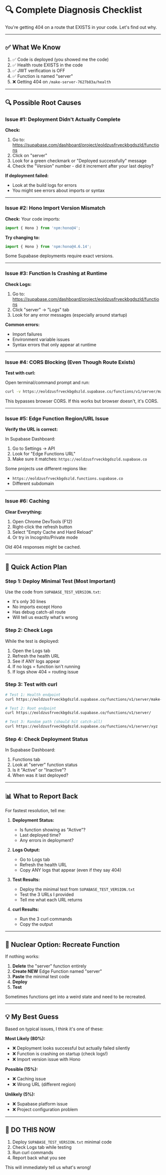 # 🔍 Complete Diagnosis Checklist

You're getting 404 on a route that EXISTS in your code. Let's find out why.

---

## ✅ What We Know

1. ✅ Code is deployed (you showed me the code)
2. ✅ Health route EXISTS in the code
3. ✅ JWT verification is OFF
4. ✅ Function is named "server"
5. ❌ Getting 404 on `/make-server-7627b83a/health`

---

## 🔍 Possible Root Causes

### **Issue #1: Deployment Didn't Actually Complete**

**Check:**
1. Go to: https://supabase.com/dashboard/project/eoldzusfrveckbgdszld/functions
2. Click on "server"
3. Look for a green checkmark or "Deployed successfully" message
4. Check the "Version" number - did it increment after your last deploy?

**If deployment failed:**
- Look at the build logs for errors
- You might see errors about imports or syntax

---

### **Issue #2: Hono Import Version Mismatch**

**Check:**
Your code imports:
```javascript
import { Hono } from 'npm:hono@4';
```

**Try changing to:**
```javascript
import { Hono } from 'npm:hono@4.6.14';
```

Some Supabase deployments require exact versions.

---

### **Issue #3: Function Is Crashing at Runtime**

**Check Logs:**
1. Go to: https://supabase.com/dashboard/project/eoldzusfrveckbgdszld/functions
2. Click "server" → "Logs" tab
3. Look for any error messages (especially around startup)

**Common errors:**
- Import failures
- Environment variable issues
- Syntax errors that only appear at runtime

---

### **Issue #4: CORS Blocking (Even Though Route Exists)**

**Test with curl:**

Open terminal/command prompt and run:

```bash
curl -v https://eoldzusfrveckbgdszld.supabase.co/functions/v1/server/make-server-7627b83a/health
```

This bypasses browser CORS. If this works but browser doesn't, it's CORS.

---

### **Issue #5: Edge Function Region/URL Issue**

**Verify the URL is correct:**

In Supabase Dashboard:
1. Go to Settings → API
2. Look for "Edge Functions URL"
3. Make sure it matches: `https://eoldzusfrveckbgdszld.supabase.co`

Some projects use different regions like:
- `https://eoldzusfrveckbgdszld.functions.supabase.co`
- Different subdomain

---

### **Issue #6: Caching**

**Clear Everything:**

1. Open Chrome DevTools (F12)
2. Right-click the refresh button
3. Select "Empty Cache and Hard Reload"
4. Or try in Incognito/Private mode

Old 404 responses might be cached.

---

## 🎯 Quick Action Plan

### **Step 1: Deploy Minimal Test (Most Important)**

Use the code from `SUPABASE_TEST_VERSION.txt`:
- It's only 30 lines
- No imports except Hono
- Has debug catch-all route
- Will tell us exactly what's wrong

### **Step 2: Check Logs**

While the test is deployed:
1. Open the Logs tab
2. Refresh the health URL
3. See if ANY logs appear
4. If no logs = function isn't running
5. If logs show 404 = routing issue

### **Step 3: Test with curl**

```bash
# Test 1: Health endpoint
curl https://eoldzusfrveckbgdszld.supabase.co/functions/v1/server/make-server-7627b83a/health

# Test 2: Root endpoint
curl https://eoldzusfrveckbgdszld.supabase.co/functions/v1/server/

# Test 3: Random path (should hit catch-all)
curl https://eoldzusfrveckbgdszld.supabase.co/functions/v1/server/xyz
```

### **Step 4: Check Deployment Status**

In Supabase Dashboard:
1. Functions tab
2. Look at "server" function status
3. Is it "Active" or "Inactive"?
4. When was it last deployed?

---

## 📊 What to Report Back

For fastest resolution, tell me:

1. **Deployment Status:**
   - Is function showing as "Active"?
   - Last deployed time?
   - Any errors in deployment?

2. **Logs Output:**
   - Go to Logs tab
   - Refresh the health URL
   - Copy ANY logs that appear (even if they say 404)

3. **Test Results:**
   - Deploy the minimal test from `SUPABASE_TEST_VERSION.txt`
   - Test the 3 URLs I provided
   - Tell me what each URL returns

4. **curl Results:**
   - Run the 3 curl commands
   - Copy the output

---

## 🚨 Nuclear Option: Recreate Function

If nothing works:

1. **Delete** the "server" function entirely
2. **Create NEW** Edge Function named "server"
3. **Paste** the minimal test code
4. **Deploy**
5. **Test**

Sometimes functions get into a weird state and need to be recreated.

---

## 💡 My Best Guess

Based on typical issues, I think it's one of these:

**Most Likely (80%):**
- ❌ Deployment looks successful but actually failed silently
- ❌ Function is crashing on startup (check logs!)
- ❌ Import version issue with Hono

**Possible (15%):**
- ❌ Caching issue
- ❌ Wrong URL (different region)

**Unlikely (5%):**
- ❌ Supabase platform issue
- ❌ Project configuration problem

---

## 🎯 DO THIS NOW

1. Deploy `SUPABASE_TEST_VERSION.txt` minimal code
2. Check Logs tab while testing
3. Run curl commands
4. Report back what you see

This will immediately tell us what's wrong!

